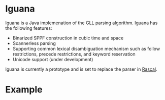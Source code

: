 Iguana
======

Iguana is a Java implemenation of the GLL parsing algorithm. Iguana has the following features:

- Binarized SPPF construction in cubic time and space
- Scannerless parsing
- Supporting common lexical disambiguation mechanism such as follow restrictions, precede restrictions, and keyword reservation
- Unicode support (under development)

Iguana is currently a prototype and is set to replace the parser in [Rascal](http://www.rascal-mpl.org).


Example
======

